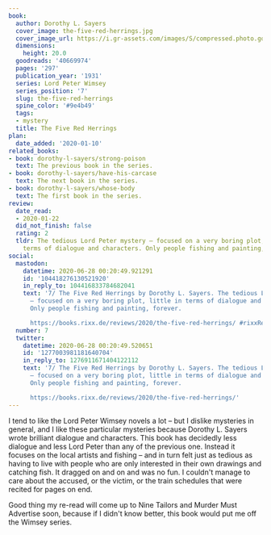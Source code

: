 ```yaml
---
book:
  author: Dorothy L. Sayers
  cover_image: the-five-red-herrings.jpg
  cover_image_url: https://i.gr-assets.com/images/S/compressed.photo.goodreads.com/books/1530289829l/40669974._SX98_.jpg
  dimensions:
    height: 20.0
  goodreads: '40669974'
  pages: '297'
  publication_year: '1931'
  series: Lord Peter Wimsey
  series_position: '7'
  slug: the-five-red-herrings
  spine_color: '#9e4b49'
  tags:
  - mystery
  title: The Five Red Herrings
plan:
  date_added: '2020-01-10'
related_books:
- book: dorothy-l-sayers/strong-poison
  text: The previous book in the series.
- book: dorothy-l-sayers/have-his-carcase
  text: The next book in the series.
- book: dorothy-l-sayers/whose-body
  text: The first book in the series.
review:
  date_read:
  - 2020-01-22
  did_not_finish: false
  rating: 2
  tldr: The tedious Lord Peter mystery – focused on a very boring plot, little in
    terms of dialogue and characters. Only people fishing and painting, forever.
social:
  mastodon:
    datetime: 2020-06-28 00:20:49.921291
    id: '104418276130521920'
    in_reply_to: 104416833784682041
    text: '7/ The Five Red Herrings by Dorothy L. Sayers. The tedious Lord Peter mystery
      – focused on a very boring plot, little in terms of dialogue and characters.
      Only people fishing and painting, forever.

      https://books.rixx.de/reviews/2020/the-five-red-herrings/ #rixxReads'
  number: 7
  twitter:
    datetime: 2020-06-28 00:20:49.520651
    id: '1277003981181640704'
    in_reply_to: 1276911671404122112
    text: '7/ The Five Red Herrings by Dorothy L. Sayers. The tedious Lord Peter mystery
      – focused on a very boring plot, little in terms of dialogue and characters.
      Only people fishing and painting, forever.

      https://books.rixx.de/reviews/2020/the-five-red-herrings/'
---
```


I tend to like the Lord Peter Wimsey novels a lot – but I dislike mysteries in general, and I like these particular mysteries because Dorothy L. Sayers wrote brilliant dialogue and characters. This book has decidedly less dialogue and less Lord Peter than any of the previous one. Instead it focuses on the local artists and fishing – and in turn felt just as tedious as having to live with people who are only interested in their own drawings and catching fish. It dragged on and on and was no fun. I couldn't manage to care about the accused, or the victim, or the train schedules that were recited for pages on end.

Good thing my re-read will come up to Nine Tailors and Murder Must Advertise soon, because if I didn't know better, this book would put me off the Wimsey series.
